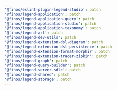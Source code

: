 ```yaml
---
'@finos/eslint-plugin-legend-studio': patch
'@finos/legend-application': patch
'@finos/legend-application-query': patch
'@finos/legend-application-studio': patch
'@finos/legend-application-taxonomy': patch
'@finos/legend-art': patch
'@finos/legend-dev-utils': patch
'@finos/legend-extension-dsl-diagram': patch
'@finos/legend-extension-dsl-persistence': patch
'@finos/legend-extension-format-morphir': patch
'@finos/legend-extension-tracer-zipkin': patch
'@finos/legend-graph': patch
'@finos/legend-query-builder': patch
'@finos/legend-server-sdlc': patch
'@finos/legend-shared': patch
'@finos/legend-storage': patch
---
```

